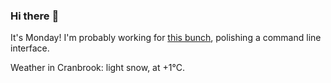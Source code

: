 ### Hi there :wave:

It's Monday! I'm probably working for [this bunch](https://github.com/kohofinancial), polishing a command line interface.

Weather in Cranbrook: light snow, at +1°C.
